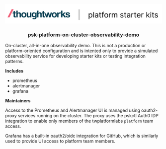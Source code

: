 <div align="center">
	<p>
		<img alt="Thoughtworks Logo" src="https://raw.githubusercontent.com/twplatformlabs/static/master/psk_banner.png" width=800 />
		<h3>psk-platform-on-cluster-observability-demo</h3>
	</p>
</div>

On-cluster, all-in-one observability demo. This is not a production or platform-oriented configuration and is intented only to provide a simulated observability service for developing starter kits or testing integration patterns.  

**Includes**

* prometheus
* alertmanager
* grafana

**Maintainers**  

Access to the Prometheus and Alertmanager UI is managed using oauth2-proxy services running on the cluster. The proxy uses the pskctl Auth0 IDP integration to enable only members of the twplatformlabs `platform` team access.

Grafana has a built-in oauth2/oidc integration for GitHub, which is similarly used to provide UI access to platform team members.
